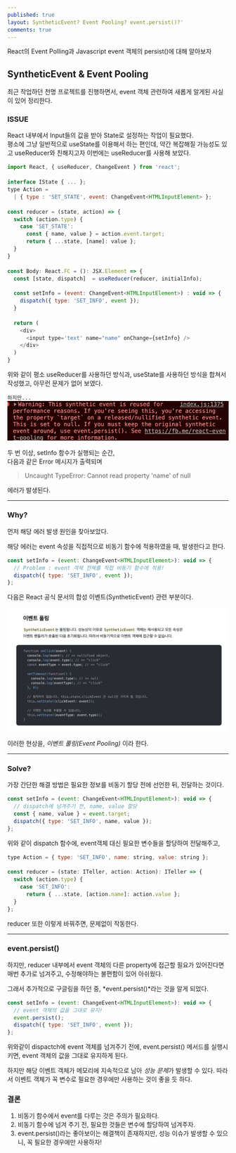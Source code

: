 ```yaml
---
published: true
layout: SyntheticEvent? Event Pooling? event.persist()?'
comments: true
---
```


React의 Event Polling과 Javascript event 객체의 persist()에 대해 알아보자

## SyntheticEvent & Event Pooling

최근 작업하던 천명 프로젝트를 진행하면서, event 객체 관련하여 새롭게 알게된 사실이 있어 정리한다.

### ISSUE

React 내부에서 Input들의 값을 받아 State로 설정하는 작업이 필요했다. <br>
평소에 그냥 일반적으로 useState를 이용해서 하는 편인데, 약간 복잡해질 가능성도 있고 useReducer와 친해지고자 이번에는 useReducer를 사용해 보았다.

```javascript
import React, { useReducer, ChangeEvent } from 'react';

interface IState { ... };
type Action =
  | { type : 'SET_STATE', event: ChangeEvent<HTMLInputElement> };

const reducer = (state, action) => {
  switch (action.type) {
    case 'SET_STATE':
      const { name, value } = action.event.target;
      return { ...state, [name]: value };
  }
}

const Body: React.FC = (): JSX.Element => {
  const [state, dispatch]  = useReducer(reducer, initialInfo);

  const setInfo = (event: ChangeEvent<HTMLInputElement>) : void => {
    dispatch({ type: 'SET_INFO', event });
  }

  return (
    <div>
      <input type='text' name="name" onChange={setInfo} />
    </div>
  )
}
```

위와 같이 평소 useReducer를 사용하던 방식과, useState를 사용하던 방식을 합쳐서 작성했고, 아무런 문제가 없어 보였다.

`하지만...`
![Error](./assets/1106error.png)

두 번 이상, setInfo 함수가 실행되는 순간, <br>
다음과 같은 Error 메시지가 출력되며

> Uncaught TypeError: Cannot read property 'name' of null

에러가 발생된다.

---

### Why?

먼저 해당 에러 발생 원인을 찾아보았다. <br>

해당 에러는 event 속성을 직접적으로 비동기 함수에 적용하였을 때, 발생한다고 한다.

```javascript
const setInfo = (event: ChangeEvent<HTMLInputElement>): void => {
  // Problem : event 객체 전체를 직접 비동기 함수에 적용!
  dispatch({ type: 'SET_INFO', event });
};
```

다음은 React 공식 문서의 합성 이벤트(SyntheticEvent) 관련 부분이다.

![eventPooling](./assets/eventPooling.png)

이러한 현상을, _이벤트 풀링(Event Pooling)_ 이라 한다.

---

### Solve?

가장 간단한 해결 방법은 필요한 정보를 비동기 할당 전에 선언한 뒤, 전달하는 것이다.

```javascript
const setInfo = (event: ChangeEvent<HTMLInputElement>): void => {
  // dispatch에 넘겨주기 전, name, value 할당
  const { name, value } = event.target;
  dispatch({ type: 'SET_INFO', name, value });
};
```

위와 같이 dispatch 함수에, event객체 대신 필요한 변수들을 할당하여 전달해주고,

```javascript
type Action = { type: 'SET_INFO', name: string, value: string };

const reducer = (state: ITeller, action: Action): ITeller => {
  switch (action.type) {
    case 'SET_INFO':
      return { ...state, [action.name]: action.value };
  }
};
```

reducer 또한 이렇게 바꿔주면, 문제없이 작동한다.

---

### event.persist()

하지만, reducer 내부에서 event 객체의 다른 property에 접근할 필요가 있어진다면 매번 추가로 넘겨주고, 수정해야하는 불편함이 있어 아쉬웠다.

그래서 추가적으로 구글링을 하던 중, *event.persist()*라는 것을 알게 되었다.

```javascript
const setInfo = (event: ChangeEvent<HTMLInputElement>): void => {
  // event 객체의 값을 그대로 유지!
  event.persist();
  dispatch({ type: 'SET_INFO', event });
};
```

위와같이 dispactch에 event 객체를 넘겨주기 전에, event.persist() 메서드를 실행시키면, event 객체의 값을 그대로 유지하게 된다.

하지만 해당 이벤트 객체가 메모리에 지속적으로 남아 *성능 문제*가 발생할 수 있다. 따라서 이벤트 객체가 꼭 변수로 필요한 경우에만 사용하는 것이 좋을 듯 하다.

### 결론

1. 비동기 함수에서 event를 다루는 것은 주의가 필요하다.
2. 비동기 함수에 넘겨 주기 전, 필요한 것들은 변수에 할당하여 넘겨주자.
3. event.persist()라는 좋아보이는 해결책이 존재하지만, 성능 이슈가 발생할 수 있으니, 꼭 필요한 경우에만 사용하자!
